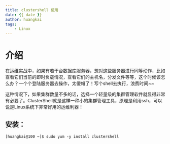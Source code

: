 ```yaml
---
title: clustershell 使用
date: {{ date }}
author: huangkai
tags:
    - Linux
---
```



介绍
==

在运维实战中，如果有若干台数据库服务器，想对这些服务器进行同等动作，比如查看它们当前的即时负载情况，查看它们的主机名，分发文件等等，这个时候该怎么办？一个个登陆服务器去操作，太傻帽了！写个shell去执行，浪费时间~~

这种情况下，如果集群数量不多的话，选择一个轻量级的集群管理软件就显得非常有必要了。ClusterShell就是这样一种小的集群管理工具，原理是利用ssh，可以说是Linux系统下非常好用的运维利器！

安装：
---

```
[huangkai@100 ~]$ sudo yum -y install clustershell
```